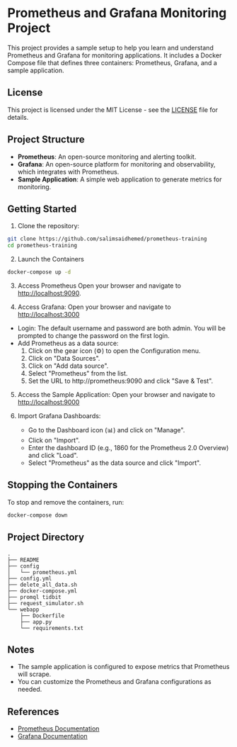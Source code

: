 # Prometheus and Grafana Monitoring Project
This project provides a sample setup to help you learn and understand Prometheus and Grafana for monitoring applications. It includes a Docker Compose file that defines three containers: Prometheus, Grafana, and a sample application.

## License

This project is licensed under the MIT License - see the [LICENSE](LICENSE) file for details.

## Project Structure

- **Prometheus**: An open-source monitoring and alerting toolkit.
- **Grafana**: An open-source platform for monitoring and observability, which integrates with Prometheus.
- **Sample Application**: A simple web application to generate metrics for monitoring.

## Getting Started

1. Clone the repository:

```bash
git clone https://github.com/salimsaidhemed/prometheus-training
cd prometheus-training
```

2. Launch the Containers

```bash
docker-compose up -d
```

3. Access Prometheus
Open your browser and navigate to [http://localhost:9090](http://localhost:9090).

4. Access Grafana:
Open your browser and navigate to [http://localhost:3000](http://localhost:3000)

- Login: The default username and password are both admin. You will be prompted to change the password on the first login.
- Add Prometheus as a data source:
    1. Click on the gear icon (⚙️) to open the Configuration menu.
    2. Click on "Data Sources".
    3. Click on "Add data source".
    4. Select "Prometheus" from the list.
    5. Set the URL to http://prometheus:9090 and click "Save & Test".

5. Access the Sample Application:
Open your browser and navigate to [http://localhost:9000](http://localhost:9000)

6. Import Grafana Dashboards:

    - Go to the Dashboard icon (📊) and click on "Manage".
    - Click on "Import".
    - Enter the dashboard ID (e.g., 1860 for the Prometheus 2.0 Overview) and click "Load".
    - Select "Prometheus" as the data source and click "Import".

## Stopping the Containers
To stop and remove the containers, run:

```bash
docker-compose down
```

## Project Directory

```text
.
├── README
├── config
│   └── prometheus.yml
├── config.yml
├── delete_all_data.sh
├── docker-compose.yml
├── promql tidbit
├── request_simulator.sh
└── webapp
    ├── Dockerfile
    ├── app.py
    └── requirements.txt
```

## Notes
- The sample application is configured to expose metrics that Prometheus will scrape.
- You can customize the Prometheus and Grafana configurations as needed.

## References

- [Prometheus Documentation](https://prometheus.io/docs/introduction/overview/)
- [Grafana Documentation](https://grafana.com/docs/grafana/latest/)